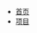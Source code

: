 <!-- docs/_sidebar.md -->

<!-- * [首页](README)
* [项目](intro)
* 知识库
    * [工具链](knowledge/toolchain.md)
    * [深度学习](knowledge/deep_learning.md)
    * [卷积](knowledge/convolution.md)
* 暑研
    * [工作进展](summer/work.md)
    * [计划安排](summer/plan.md)
    * [结题答辩](summer/outcome.md)
    * [结题答辩](summer/outcome.md)
* [指南](guide) -->

* [首页](README)
* [项目](intro)
<!-- * 知识库
    * [工具链](knowledge/toolchain.md)
    * [深度学习](knowledge/deep_learning.md)
    * [卷积](knowledge/convolution.md)
* 暑研
    * [工作进展](summer/work.md)
    * [计划安排](summer/plan.md)
    * [结题答辩](summer/outcome.md)
    * [结题答辩](summer/outcome.md)
* [指南](guide) -->
